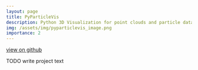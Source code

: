 ```yaml
---
layout: page
title: PyParticleVis
description: Python 3D Visualization for point clouds and particle data sets.
img: /assets/img/pyparticlevis_image.png
importance: 2
---
```


[view on github](https://github.com/hschwane/PyParticleVis)

TODO write project text

